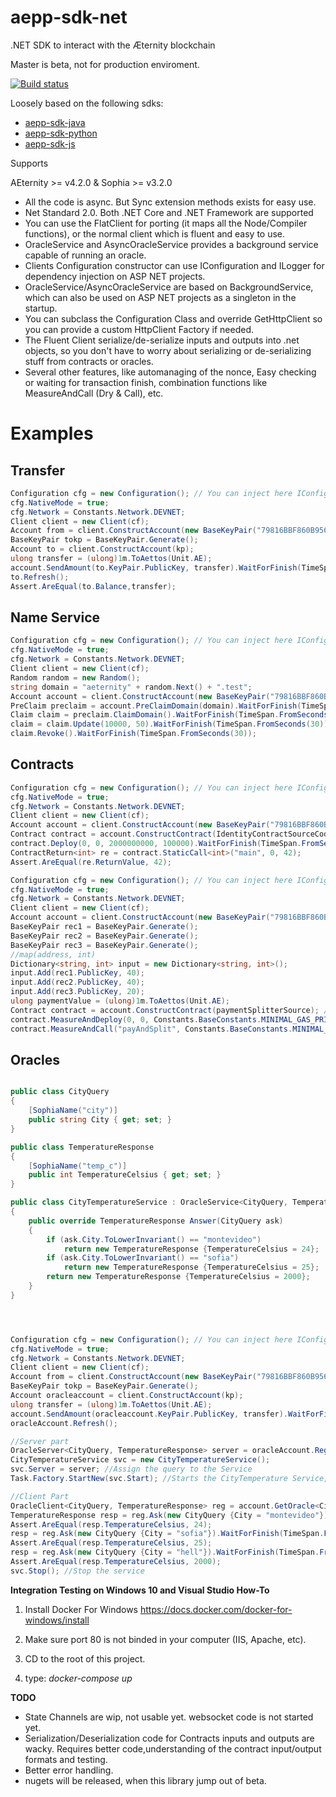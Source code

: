 # aepp-sdk-net
.NET SDK to interact with the Æternity blockchain

Master is beta, not for production enviroment.

[![Build status](https://ci.appveyor.com/api/projects/status/7xeyr1qx2opxy5jn/branch/master?svg=true)](https://ci.appveyor.com/project/maxpiva/aepp-sdk-net/branch/master)

Loosely based on the following sdks:

* [aepp-sdk-java](https://github.com/kryptokrauts/aepp-sdk-java)
* [aepp-sdk-python](https://github.com/aeternity/aepp-sdk-python)
* [aepp-sdk-js](https://github.com/aeternity/aepp-sdk-js)

Supports

AEternity >= v4.2.0 & Sophia >= v3.2.0


* All the code is async. But Sync extension methods exists for easy use.
* Net Standard 2.0. Both .NET Core and .NET Framework are supported
* You can use the FlatClient for porting (it maps all the Node/Compiler functions), or the normal client which is fluent and easy to use.
* OracleService and AsyncOracleService provides a background service capable of running an oracle.
* Clients Configuration constructor can use IConfiguration and ILogger for dependency injection on ASP NET projects.
* OracleService/AsyncOracleService are based on BackgroundService, which can also be used on ASP NET projects as a singleton in the startup.
* You can subclass the Configuration Class and override GetHttpClient so you can provide a custom HttpClient Factory if needed.
* The Fluent Client serialize/de-serialize inputs and outputs into .net objects, so you don't have to worry about serializing or de-serializing stuff from contracts or oracles.
* Several other features, like automanaging of the nonce, Easy checking or waiting for transaction finish, combination functions like MeasureAndCall (Dry & Call), etc.

# Examples

## Transfer

```csharp
Configuration cfg = new Configuration(); // You can inject here IConfiguration and ILogger classes.
cfg.NativeMode = true;
cfg.Network = Constants.Network.DEVNET;
Client client = new Client(cf);
Account from = client.ConstructAccount(new BaseKeyPair("79816BBF860B95600DDFABF9D81FEE81BDB30BE823B17D80B9E48BE0A7015ADF"));
BaseKeyPair tokp = BaseKeyPair.Generate();
Account to = client.ConstructAccount(kp);
ulong transfer = (ulong)1m.ToAettos(Unit.AE);
account.SendAmount(to.KeyPair.PublicKey, transfer).WaitForFinish(TimeSpan.FromSeconds(30));
to.Refresh();
Assert.AreEqual(to.Balance,transfer);
```

## Name Service

```csharp
Configuration cfg = new Configuration(); // You can inject here IConfiguration and ILogger classes.
cfg.NativeMode = true;
cfg.Network = Constants.Network.DEVNET;
Client client = new Client(cf);
Random random = new Random();
string domain = "aeternity" + random.Next() + ".test";
Account account = client.ConstructAccount(new BaseKeyPair("79816BBF860B95600DDFABF9D81FEE81BDB30BE823B17D80B9E48BE0A7015ADF"));
PreClaim preclaim = account.PreClaimDomain(domain).WaitForFinish(TimeSpan.FromSeconds(30));
Claim claim = preclaim.ClaimDomain().WaitForFinish(TimeSpan.FromSeconds(30));
claim = claim.Update(10000, 50).WaitForFinish(TimeSpan.FromSeconds(30));
claim.Revoke().WaitForFinish(TimeSpan.FromSeconds(30));
```

## Contracts

```csharp
Configuration cfg = new Configuration(); // You can inject here IConfiguration and ILogger classes.
cfg.NativeMode = true;
cfg.Network = Constants.Network.DEVNET;
Client client = new Client(cf);
Account account = client.ConstructAccount(new BaseKeyPair("79816BBF860B95600DDFABF9D81FEE81BDB30BE823B17D80B9E48BE0A7015ADF"));
Contract contract = account.ConstructContract(IdentityContractSourceCode); //string containing the contract source
contract.Deploy(0, 0, 2000000000, 100000).WaitForFinish(TimeSpan.FromSeconds(30));
ContractReturn<int> re = contract.StaticCall<int>("main", 0, 42);
Assert.AreEqual(re.ReturnValue, 42);
```

```csharp
Configuration cfg = new Configuration(); // You can inject here IConfiguration and ILogger classes.
cfg.NativeMode = true;
cfg.Network = Constants.Network.DEVNET;
Client client = new Client(cf);
Account account = client.ConstructAccount(new BaseKeyPair("79816BBF860B95600DDFABF9D81FEE81BDB30BE823B17D80B9E48BE0A7015ADF"));
BaseKeyPair rec1 = BaseKeyPair.Generate();
BaseKeyPair rec2 = BaseKeyPair.Generate();
BaseKeyPair rec3 = BaseKeyPair.Generate();
//map(address, int)
Dictionary<string, int> input = new Dictionary<string, int>();
input.Add(rec1.PublicKey, 40);
input.Add(rec2.PublicKey, 40);
input.Add(rec3.PublicKey, 20);
ulong paymentValue = (ulong)1m.ToAettos(Unit.AE);
Contract contract = account.ConstructContract(paymentSplitterSource); //string containing the contract source
contract.MeasureAndDeploy(0, 0, Constants.BaseConstants.MINIMAL_GAS_PRICE, "init", input).WaitForFinish(TimeSpan.FromSeconds(30));
contract.MeasureAndCall("payAndSplit", Constants.BaseConstants.MINIMAL_GAS_PRICE, paymentValue).WaitForFinish(TimeSpan.FromSeconds(30));
```

## Oracles

```csharp

public class CityQuery
{
    [SophiaName("city")]
    public string City { get; set; }
}

public class TemperatureResponse
{
    [SophiaName("temp_c")]
    public int TemperatureCelsius { get; set; }
}

public class CityTemperatureService : OracleService<CityQuery, TemperatureResponse>
{
    public override TemperatureResponse Answer(CityQuery ask)
    {
        if (ask.City.ToLowerInvariant() == "montevideo")
            return new TemperatureResponse {TemperatureCelsius = 24};
        if (ask.City.ToLowerInvariant() == "sofia")
            return new TemperatureResponse {TemperatureCelsius = 25};
        return new TemperatureResponse {TemperatureCelsius = 2000};
    }
}




Configuration cfg = new Configuration(); // You can inject here IConfiguration and ILogger classes.
cfg.NativeMode = true;
cfg.Network = Constants.Network.DEVNET;
Client client = new Client(cf);
Account from = client.ConstructAccount(new BaseKeyPair("79816BBF860B95600DDFABF9D81FEE81BDB30BE823B17D80B9E48BE0A7015ADF"));
BaseKeyPair tokp = BaseKeyPair.Generate();
Account oracleaccount = client.ConstructAccount(kp);
ulong transfer = (ulong)1m.ToAettos(Unit.AE);
account.SendAmount(oracleaccount.KeyPair.PublicKey, transfer).WaitForFinish(TimeSpan.FromSeconds(30)); //Send some money to the oracle
oracleAccount.Refresh();

//Server part
OracleServer<CityQuery, TemperatureResponse> server = oracleAccount.RegisterOracle<CityQuery, TemperatureResponse>().WaitForFinish(TimeSpan.FromSeconds(30));
CityTemperatureService svc = new CityTemperatureService();
svc.Server = server; //Assign the query to the Service
Task.Factory.StartNew(svc.Start); //Starts the CityTemperature Service, server will run on other thread.

//Client Part
OracleClient<CityQuery, TemperatureResponse> reg = account.GetOracle<CityQuery, TemperatureResponse>(server.OracleId);
TemperatureResponse resp = reg.Ask(new CityQuery {City = "montevideo"}).WaitForFinish(TimeSpan.FromSeconds(30));
Assert.AreEqual(resp.TemperatureCelsius, 24);
resp = reg.Ask(new CityQuery {City = "sofia"}).WaitForFinish(TimeSpan.FromSeconds(30));
Assert.AreEqual(resp.TemperatureCelsius, 25);
resp = reg.Ask(new CityQuery {City = "hell"}).WaitForFinish(TimeSpan.FromSeconds(30));
Assert.AreEqual(resp.TemperatureCelsius, 2000);
svc.Stop(); //Stop the service
```


**Integration Testing on Windows 10 and Visual Studio How-To**

1) Install Docker For Windows https://docs.docker.com/docker-for-windows/install

2) Make sure port 80 is not binded in your computer (IIS, Apache, etc).

3) CD to the root of this project.

4) type: *docker-compose up*

**TODO**

- State Channels are wip, not usable yet. websocket code is not started yet.
- Serialization/Deserialization code for Contracts inputs and outputs are wacky. Requires better code,understanding of the contract input/output formats and testing. 
- Better error handling.
- nugets will be released, when this library jump out of beta.
